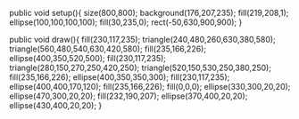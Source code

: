 public void setup(){
  size(800,800);
  background(176,207,235);
  fill(219,208,1);
  ellipse(100,100,100,100);
  fill(30,235,0);
  rect(-50,630,900,900);
}

public void draw(){
  fill(230,117,235);
  triangle(240,480,260,630,380,580);
  triangle(560,480,540,630,420,580);
  fill(235,166,226);
  ellipse(400,350,520,500);
  fill(230,117,235);
  triangle(280,150,270,250,420,250);
  triangle(520,150,530,250,380,250);
  fill(235,166,226);
  ellipse(400,350,350,300);
  fill(230,117,235);
  ellipse(400,400,170,120);
  fill(235,166,226);
  fill(0,0,0);
  ellipse(330,300,20,20);
  ellipse(470,300,20,20);
  fill(232,190,207);
  ellipse(370,400,20,20);
  ellipse(430,400,20,20);
}
